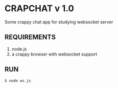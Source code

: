# CRAPCHAT v 1.0 #
Some crappy chat app for studying websocket server

## REQUIREMENTS ##
1. node.js
2. a crappy browser with websocket support

## RUN ##
``` $ node ws.js ```